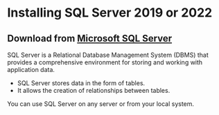 # Installing SQL Server 2019 or 2022

## Download from [Microsoft SQL Server](https://www.microsoft.com/en-us/sql-server/sql-server-downloads)

SQL Server is a Relational Database Management System (DBMS) that provides a comprehensive environment for storing and working with application data.

- SQL Server stores data in the form of tables.
- It allows the creation of relationships between tables.

You can use SQL Server on any server or from your local system.
